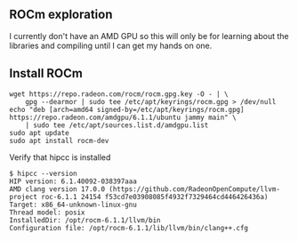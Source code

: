 ## ROCm exploration
I currently don't have an AMD GPU so this will only be for learning about the
libraries and compiling until I can get my hands on one.

## Install ROCm

```console
wget https://repo.radeon.com/rocm/rocm.gpg.key -O - | \
    gpg --dearmor | sudo tee /etc/apt/keyrings/rocm.gpg > /dev/null
echo "deb [arch=amd64 signed-by=/etc/apt/keyrings/rocm.gpg] https://repo.radeon.com/amdgpu/6.1.1/ubuntu jammy main" \
    | sudo tee /etc/apt/sources.list.d/amdgpu.list
sudo apt update
sudo apt install rocm-dev
```
Verify that hipcc is installed
```console
$ hipcc --version
HIP version: 6.1.40092-038397aaa
AMD clang version 17.0.0 (https://github.com/RadeonOpenCompute/llvm-project roc-6.1.1 24154 f53cd7e03908085f4932f7329464cd446426436a)
Target: x86_64-unknown-linux-gnu
Thread model: posix
InstalledDir: /opt/rocm-6.1.1/llvm/bin
Configuration file: /opt/rocm-6.1.1/lib/llvm/bin/clang++.cfg
```

